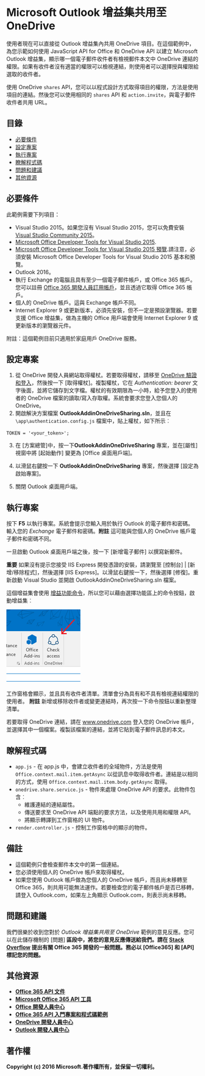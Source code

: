 # Microsoft Outlook 增益集共用至 OneDrive

使用者現在可以直接從 Outlook 增益集內共用 OneDrive 項目。在這個範例中，為您示範如何使用 JavaScript API for Office 和 OneDrive API 以建立 Microsoft Outlook 增益集，顯示哪一個電子郵件收件者有檢視郵件本文中 OneDrive 連結的權限。如果有收件者沒有適當的權限可以檢視連結，則使用者可以選擇授與權限給選取的收件者。

使用 OneDrive `shares` API，您可以以程式設計方式取得項目的權限，方法是使用項目的連結。然後您可以使用相同的 `shares` API 和 `action.invite`，與電子郵件收件者共用 URL。


## 目錄

* [必要條件](#prerequisites)
* [設定專案](#configure-the-project)
* [執行專案](#run-the-project)
* [瞭解程式碼](#understand-the-code)
* [問題和建議](#questions-and-comments)
* [其他資源](#additional-resources)

## 必要條件

此範例需要下列項目：

* Visual Studio 2015。如果您沒有 Visual Studio 2015，您可以免費安裝 [Visual Studio Community 2015](http://aka.ms/vscommunity2015)。 
* [Microsoft Office Developer Tools for Visual Studio 2015](http://aka.ms/officedevtoolsforvs2015).
* [Microsoft Office Developer Tools for Visual Studio 2015 預覽](http://www.microsoft.com/en-us/download/details.aspx?id=49972).請注意，必須安裝 Microsoft Office Developer Tools for Visual Studio 2015 基本和預覽。
* Outlook 2016。
* 執行 Exchange 的電腦且具有至少一個電子郵件帳戶，或 Office 365 帳戶。您可以註冊 [Office 365 開發人員訂用帳戶](http://aka.ms/ro9c62)，並且透過它取得 Office 365 帳戶。
* 個人的 OneDrive 帳戶。這與 Exchange 帳戶不同。
* Internet Explorer 9 或更新版本，必須先安裝，但不一定是預設瀏覽器。若要支援 Office 增益集，做為主機的 Office 用戶端會使用 Internet Explorer 9 或更新版本的瀏覽器元件。

附註：這個範例目前只適用於家庭用戶 OneDrive 服務。 

## 設定專案

1. 從 OneDrive 開發人員網站取得權杖。若要取得權杖，請移至 [OneDrive 驗證和登入](https://dev.onedrive.com/auth/msa_oauth.htm)，然後按一下 [取得權杖]<e />。複製權杖，它在 _Authentication: bearer_ 文字後面，並將它儲存到文字檔。權杖的有效期限為一小時，給予您登入的使用者的 OneDrive 檔案的讀取/寫入存取權。系統會要求您登入您個人的 OneDrive。
2. 開啟解決方案檔案 **OutlookAddinOneDriveSharing.sln**，並且在 `\app\authentication.config.js` 檔案中，貼上權杖，如下所示︰
```
TOKEN = '<your_token>';
```
3. 在 [方案總管]<e />中，按一下**OutlookAddinOneDriveSharing** 專案，並在[屬性]<e /> 視窗中將 [起始動作]<e /> 變更為 [Office 桌面用戶端]<e />。

4. 以滑鼠右鍵按一下 **OutlookAddinOneDriveSharing** 專案，然後選擇 [設定為啟始專案]<e />。
5. 關閉 Outlook 桌面用戶端。

## 執行專案

按下 **F5** 以執行專案。系統會提示您輸入用於執行 Outlook 的電子郵件和密碼。輸入您的 _Exchange_ 電子郵件和密碼。**附註** 這可能與您個人的 OneDrive 帳戶電子郵件和密碼不同。 

一旦啟動 Outlook 桌面用戶端之後，按一下 [新增電子郵件]<e /> 以撰寫新郵件。

**重要** 如果沒有提示您接受 IIS Express 開發憑證的安裝，請瀏覽至 [控制台]<e /> | 
            [新增/移除程式]<e />，然後選擇 [IIS Express]<e />。以滑鼠右鍵按一下，然後選擇 [修復]<e />。重新啟動 Visual Studio 並開啟 OutlookAddinOneDriveSharing.sln 檔案。

這個增益集會使用 [增益功能命令](https://msdn.microsoft.com/zh-tw/library/office/mt267547.aspx)，所以您可以藉由選擇功能區上的命令按鈕，啟動增益集︰

![檢查功能區上的存取命令按鈕](../readme-images/commandbutton.PNG)

工作窗格會顯示，並且具有收件者清單。清單會分為具有和不具有檢視連結權限的使用者。 
**附註** 新增或移除收件者或變更連結時，再次按一下命令按鈕以重新整理清單。 

若要取得 OneDrive 連結，請在 www.onedrive.com 登入您的 OneDrive 帳戶，並選擇其中一個檔案。複製該檔案的連結，並將它貼到電子郵件訊息的本文。

## 瞭解程式碼

* `app.js` - 在 app.js 中，會建立收件者的全域物件，方法是使用 `Office.context.mail.item.getAsync` 以從訊息中取得收件者。連結是以相同的方式，使用 `Office.context.mail.item.body.getAsync` 取得。
* `onedrive.share.service.js` - 物件來處理 OneDrive API 的要求。此物件包含︰
    - 維護連結的連結屬性。
    - 傳送要求至 OneDrive API 端點的要求方法，以及使用共用和權限 API。
    - 將顯示轉譯到工作窗格的 UI 物件。
* `render.controller.js` - 控制工作窗格中的顯示的物件。 

## 備註

* 這個範例只會檢查郵件本文中的第一個連結。
* 您必須使用個人的 OneDrive 帳戶來取得權杖。
* 如果您使用 Outlook 帳戶做為您個人的 OneDrive 帳戶，而且尚未移轉至 Office 365，則共用可能無法運作。若要檢查您的電子郵件帳戶是否已移轉，請登入 Outlook.com，如果左上角顯示 Outlook.com，則表示尚未移轉。

## 問題和建議

我們很樂於收到您對於 *Outlook 增益集共用至 OneDrive* 範例的意見反應。您可以在此儲存機制的 [問題]<b /> 區段中，將您的意見反應傳送給我們。請在 [Stack Overflow](http://stackoverflow.com/questions/tagged/Office365+API) 提出有關 Office 365 開發的一般問題。務必以 [Office365] 和 [API] 標記您的問題。

## 其他資源

* [Office 365 API 文件](http://msdn.microsoft.com/office/office365/howto/platform-development-overview)
* [Microsoft Office 365 API 工具](https://visualstudiogallery.msdn.microsoft.com/a15b85e6-69a7-4fdf-adda-a38066bb5155)
* [Office 開發人員中心](http://dev.office.com/)
* [Office 365 API 入門專案和程式碼範例](http://msdn.microsoft.com/en-us/office/office365/howto/starter-projects-and-code-samples)
* [OneDrive 開發人員中心](http://dev.onedrive.com)
* [Outlook 開發人員中心](http://dev.outlook.com)

## 著作權
Copyright (c) 2016 Microsoft.著作權所有，並保留一切權利。


